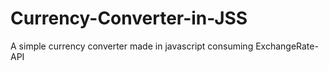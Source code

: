 # Currency-Converter-in-JSS
A simple currency converter made in javascript consuming ExchangeRate-API
